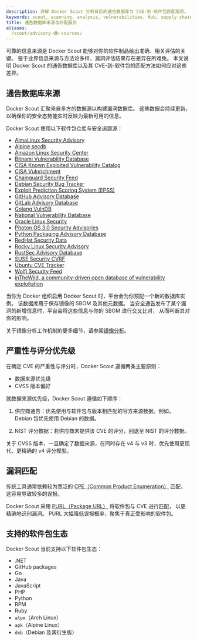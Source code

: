 ```yaml
---
description: 详解 Docker Scout 分析背后的通告数据库与 CVE-到-软件包匹配服务。
keywords: scout, scanning, analysis, vulnerabilities, Hub, supply chain, security, packages, repositories, ecosystem
title: 通告数据库来源与匹配服务
aliases:
  /scout/advisory-db-sources/
---
```


可靠的信息来源是 Docker Scout 能够对你的软件制品给出准确、相关评估的关键。
鉴于业界信息来源与方法论多样，漏洞评估结果存在差异在所难免。
本文说明 Docker Scout 的通告数据库以及其 CVE-到-软件包的匹配方法如何应对这些差异。

## 通告数据库来源

Docker Scout 汇聚来自多方的数据源以构建漏洞数据库。
这些数据会持续更新，以确保你的安全态势能实时反映为最新可用的信息。

Docker Scout 使用以下软件包仓库与安全追踪源：

<!-- vale off -->

- [AlmaLinux Security Advisory](https://errata.almalinux.org/)
- [Alpine secdb](https://secdb.alpinelinux.org/)
- [Amazon Linux Security Center](https://alas.aws.amazon.com/)
- [Bitnami Vulnerability Database](https://github.com/bitnami/vulndb)
- [CISA Known Exploited Vulnerability Catalog](https://www.cisa.gov/known-exploited-vulnerabilities-catalog)
- [CISA Vulnrichment](https://github.com/cisagov/vulnrichment)
- [Chainguard Security Feed](https://packages.cgr.dev/chainguard/osv/all.json)
- [Debian Security Bug Tracker](https://security-tracker.debian.org/tracker/)
- [Exploit Prediction Scoring System (EPSS)](https://api.first.org/epss/)
- [GitHub Advisory Database](https://github.com/advisories/)
- [GitLab Advisory Database](https://gitlab.com/gitlab-org/advisories-community/)
- [Golang VulnDB](https://github.com/golang/vulndb)
- [National Vulnerability Database](https://nvd.nist.gov/)
- [Oracle Linux Security](https://linux.oracle.com/security/)
- [Photon OS 3.0 Security Advisories](https://github.com/vmware/photon/wiki/Security-Updates-3)
- [Python Packaging Advisory Database](https://github.com/pypa/advisory-database)
- [RedHat Security Data](https://www.redhat.com/security/data/metrics/)
- [Rocky Linux Security Advisory](https://errata.rockylinux.org/)
- [RustSec Advisory Database](https://github.com/rustsec/advisory-db)
- [SUSE Security CVRF](http://ftp.suse.com/pub/projects/security/cvrf/)
- [Ubuntu CVE Tracker](https://people.canonical.com/~ubuntu-security/cve/)
- [Wolfi Security Feed](https://packages.wolfi.dev/os/security.json)
- [inTheWild, a community-driven open database of vulnerability exploitation](https://github.com/gmatuz/inthewilddb)

<!-- vale on -->

当你为 Docker 组织启用 Docker Scout 时，平台会为你预配一个新的数据库实例。
该数据库用于保存镜像的 SBOM 及其他元数据。
当安全通告发布了某个漏洞的新增信息时，平台会将这些信息与你的 SBOM 进行交叉比对，
从而判断其对你的影响。

关于镜像分析工作机制的更多细节，请参阅[镜像分析](/manuals/scout/explore/analysis.md)。

## 严重性与评分优先级

在确定 CVE 的严重性与评分时，Docker Scout 遵循两条主要原则：

   - 数据来源优先级
   - CVSS 版本偏好

就数据来源优先级，Docker Scout 遵循如下顺序：

  1. 供应商通告：优先使用与软件包与版本相匹配的官方来源数据。例如，Debian 包优先使用 Debian 的数据。

  2. NIST 评分数据：若供应商未提供该 CVE 的评分，回退至 NIST 的评分数据。

关于 CVSS 版本，一旦确定了数据来源，在同时存在 v4 与 v3 时，优先使用更现代、更精确的 v4 评分模型。

## 漏洞匹配

传统工具通常依赖较为宽泛的 [CPE（Common Product Enumeration）](https://en.wikipedia.org/wiki/Common_Platform_Enumeration) 匹配，
这容易导致较多的误报。

Docker Scout 采用 [PURL（Package URL）](https://github.com/package-url/purl-spec) 将软件包与 CVE 进行匹配，
以更精确地识别漏洞。
PURL 大幅降低误报概率，聚焦于真正受影响的软件包。

## 支持的软件包生态

Docker Scout 当前支持以下软件包生态：

- .NET
- GitHub packages
- Go
- Java
- JavaScript
- PHP
- Python
- RPM
- Ruby
- `alpm`（Arch Linux）
- `apk`（Alpine Linux）
- `deb`（Debian 及其衍生版）
